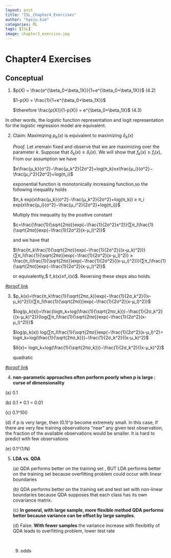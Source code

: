 ```yaml
---
layout: post
title: "ISL_Chapter4_Exercises"
author: "hyeju.kim"
categories: ML
tags: [ISL]
image: chapter3_exercise.jpg
---
```


# Chapter4 Exercises

## Conceptual

1. $p(X) = \frac{e^{\beta_0+\beta_1X}}{1+e^{\beta_0+\beta_1X}}$  (4.2)

   $1-p(X) = \frac{1}{1+e^{\beta_0+\beta_1X}}$

   $\therefore \frac{p(X)}{1-p(X)} = e^{\beta_0+\beta_1X}$ (4.3)

 In other words, the logistic function representation and logit representation for the logistic regression model are equivalent.



2. Claim: Maximizing $p_k(x)$ is equivalent to maximizing $δ_k(x)$

   *Proof.* Let $x​$ remain fixed and observe that we are maximizing over the parameter $k​$. Suppose that $δ_k(x)≥δ_i(x)​$. We will show that $f_k(x)≥f_i(x)​$, From our assumption we have

   $x\frac{μ_k}{σ^2}−\frac{μ_k^2}{2σ^2}+log(π_k)≥x\frac{μ_i}{σ^2}−\frac{μ_i^2}{2σ^2}+log(π_i)$

   exponential function is monotonically increasing function,so the following inequality holds

   $π_k exp(x\frac{μ_k}{σ^2}−\frac{μ_k^2}{2σ^2}+log(π_k)) ≥ π_i exp(x\frac{μ_i}{σ^2}−\frac{μ_i^2}{2σ^2}+log(π_i))$

   Multiply this inequality by the positive constant

   $c=\frac{\frac{1}{\sqrt{2πσ}}exp(−\frac{1}{2σ^2}x^2)}{∑π_l\frac{1}{\sqrt{2πσ}}exp(−\frac{1}{2σ^2}(x-μ_l)^2)}$

   and we have that

   $\frac{π_k\frac{1}{\sqrt{2πσ}}exp(−\frac{1}{2σ^2}{(x-μ_k)^2})}{∑π_l\frac{1}{\sqrt{2πσ}}exp(−\frac{1}{2σ^2}(x-μ_l)^2)}  ≥ \frac{π_i\frac{1}{\sqrt{2πσ}}exp(−\frac{1}{2σ^2}{(x-μ_i)^2})}{∑π_l\frac{1}{\sqrt{2πσ}}exp(−\frac{1}{2σ^2}(x-μ_l)^2)}$

   or equivalently,$ f_k(x)≥f_i(x)$. Reversing these steps also holds.



[#proof link](http://blog.princehonest.com/stat-learning/ch4/2.html)



3. $p_k(x)=\frac{π_k\frac{1}{\sqrt{2πσ_k}}exp(−\frac{1}{2σ_k^2}{(x-μ_k)^2})}{∑π_l\frac{1}{\sqrt{2πσ}}exp(−\frac{1}{2σ^2}(x-μ_l)^2)}$

   $log(p_k(x))=\frac{logπ_k+log(\frac{1}{\sqrt{2πσ_k}})−\frac{1}{2σ_k^2}{(x-μ_k)^2}}{log(∑π_l\frac{1}{\sqrt{2πσ}}exp(−\frac{1}{2σ^2}(x-μ_l)^2))}$

   $log(p_k(x)) log(∑π_l\frac{1}{\sqrt{2πσ}}exp(−\frac{1}{2σ^2}(x-μ_l)^2)= logπ_k+log(\frac{1}{\sqrt{2πσ_k}})−\frac{1}{2σ_k^2}{(x-μ_k)^2}$

   $δ(x)= logπ_k+log(\frac{1}{\sqrt{2πσ_k}})−\frac{1}{2σ_k^2}{(x-μ_k)^2}$

   quadratic

[#proof link](http://blog.princehonest.com/stat-learning/ch4/3.html)

4.  **non-parametic approaches often perform poorly when p is large :  curse of dimensionality**

   (a)  0.1

   (b)  0.1 * 0.1 = 0.01

   (c)  0.1^100 

   (d) if p is very large, then (0.1)^p become extremely small. In this case, if there are very few training observations “near” any given test observation, the fraction of the available observations would be smaller. It is hard to predict with few observations

   (e) 0.1^(1/N)

5. **LDA vs. QDA**

   (a) QDA performs better on the training set , BUT LDA  performs better on the training set because overfitting problem could occur with linear boundaries

   (b) QDA performs better on the training set and test set with non-linear boundaries because QDA supposes that each class has its own covariance matrix.

   (c) **In general, with large sample, more flexible method QDA performs better because variance can be offset by large samples.**

   (d) False. **With fewer samples** the variance increase with flexibitliy of QDA leads to overfitting problem, lower test rate

   ​

   9. odds

   ​

   ​



